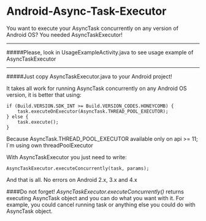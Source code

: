 Android-Async-Task-Executor
===========================

You want to execute your AsyncTask concurrently on any version of Android OS? You needed AsyncTaskExecutor!

---------------------------
#####Please, look in UsageExampleActivity.java to see usage example of AsyncTaskExecutor

---------------------------

#####Just copy AsyncTaskExecutor.java to your Android project!

It takes all work for running AsyncTask concurrently on any Android OS version, it is better that using:

    if (Build.VERSION.SDK_INT >= Build.VERSION_CODES.HONEYCOMB) {
        task.executeOnExecutor(AsyncTask.THREAD_POOL_EXECUTOR);
    } else {
        task.execute();
    }

Because AsyncTask.THREAD_POOL_EXECUTOR available only on api >= 11; I`m using own threadPoolExecutor

With AsyncTaskExecutor you just need to write:

    AsyncTaskExecutor.executeConcurrently(task, params);

And that is all. No errors on Android 2.x, 3.x and 4.x

####Do not forget!
*AsyncTaskExecutor.executeConcurrently()* returns executing AsyncTask object and 
you can do what you want with it. For example, you could cancel running task or anything else you could do with AsyncTask object.
